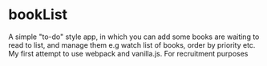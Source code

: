 # bookList
 A simple "to-do" style app, in which you can add some books are waiting to read to list, and manage them e.g watch list of books, order by priority etc. My first attempt to use webpack and vanilla.js. For recruitment purposes
